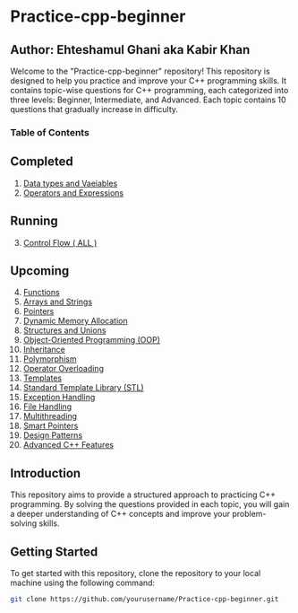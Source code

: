 # Practice-cpp-beginner

## Author: Ehteshamul Ghani aka Kabir Khan

Welcome to the "Practice-cpp-beginner" repository! This repository is designed to help you practice and improve your C++ programming skills. It contains topic-wise questions for C++ programming, each categorized into three levels: Beginner, Intermediate, and Advanced. Each topic contains 10 questions that gradually increase in difficulty.

### Table of Contents

## Completed

1. [Data types and Vaeiables](datatypes_variable.cpp)
2. [Operators and Expressions](operators_expressions.cpp)

## Running

3. [Control Flow ( ALL )](Control_FLow)

## Upcoming 

4. [Functions](#functions)
5. [Arrays and Strings](#arrays-and-strings)
6. [Pointers](#pointers)
7. [Dynamic Memory Allocation](#dynamic-memory-allocation)
8. [Structures and Unions](#structures-and-unions)
9. [Object-Oriented Programming (OOP)](#object-oriented-programming-oop)
10. [Inheritance](#inheritance)
11. [Polymorphism](#polymorphism)
12. [Operator Overloading](#operator-overloading)
13. [Templates](#templates)
14. [Standard Template Library (STL)](#standard-template-library-stl)
15. [Exception Handling](#exception-handling)
16. [File Handling](#file-handling)
17. [Multithreading](#multithreading)
18. [Smart Pointers](#smart-pointers)
19. [Design Patterns](#design-patterns)
20. [Advanced C++ Features](#advanced-c-features)

## Introduction

This repository aims to provide a structured approach to practicing C++ programming. By solving the questions provided in each topic, you will gain a deeper understanding of C++ concepts and improve your problem-solving skills.

## Getting Started

To get started with this repository, clone the repository to your local machine using the following command:

```bash
git clone https://github.com/yourusername/Practice-cpp-beginner.git
